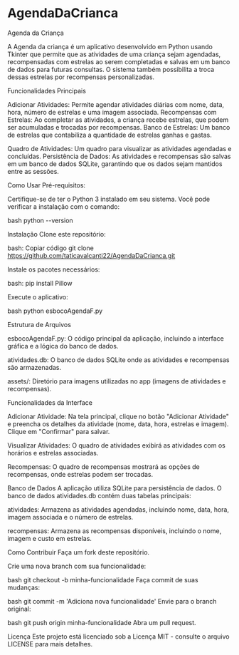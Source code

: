 # AgendaDaCrianca

Agenda da Criança

A Agenda da criança é um aplicativo desenvolvido em Python usando Tkinter que permite que as atividades de uma criança sejam agendadas, recompensadas com estrelas ao serem completadas e salvas em um banco de dados para futuras consultas. O sistema também possibilita a troca dessas estrelas por recompensas personalizadas.

Funcionalidades Principais

Adicionar Atividades: Permite agendar atividades diárias com nome, data, hora, número de estrelas e uma imagem associada.
Recompensas com Estrelas: Ao completar as atividades, a criança recebe estrelas, que podem ser acumuladas e trocadas por recompensas.
Banco de Estrelas: Um banco de estrelas que contabiliza a quantidade de estrelas ganhas e gastas.

Quadro de Atividades: Um quadro para visualizar as atividades agendadas e concluídas.
Persistência de Dados: As atividades e recompensas são salvas em um banco de dados SQLite, garantindo que os dados sejam mantidos entre as sessões.

Como Usar
Pré-requisitos:

Certifique-se de ter o Python 3 instalado em seu sistema. Você pode verificar a instalação com o comando:

bash
python --version

Instalação
Clone este repositório:

bash:
Copiar código
git clone https://github.com/taticavalcanti22/AgendaDaCrianca.git

Instale os pacotes necessários:

bash:
pip install Pillow

Execute o aplicativo:

bash
python esbocoAgendaF.py

Estrutura de Arquivos

esbocoAgendaF.py: O código principal da aplicação, incluindo a interface gráfica e a lógica do banco de dados.

atividades.db: O banco de dados SQLite onde as atividades e recompensas são armazenadas.

assets/: Diretório para imagens utilizadas no app (imagens de atividades e recompensas).

Funcionalidades da Interface

Adicionar Atividade: Na tela principal, clique no botão "Adicionar Atividade" e preencha os detalhes da atividade (nome, data, hora, estrelas e imagem). Clique em "Confirmar" para salvar.

Visualizar Atividades: O quadro de atividades exibirá as atividades com os horários e estrelas associadas.

Recompensas: O quadro de recompensas mostrará as opções de recompensas, onde estrelas podem ser trocadas.

Banco de Dados
A aplicação utiliza SQLite para persistência de dados. O banco de dados atividades.db contém duas tabelas principais:

atividades: Armazena as atividades agendadas, incluindo nome, data, hora, imagem associada e o número de estrelas.

recompensas: Armazena as recompensas disponíveis, incluindo o nome, imagem e custo em estrelas.

Como Contribuir
Faça um fork deste repositório.

Crie uma nova branch com sua funcionalidade:

bash
git checkout -b minha-funcionalidade
Faça commit de suas mudanças:

bash
git commit -m 'Adiciona nova funcionalidade'
Envie para o branch original:

bash
git push origin minha-funcionalidade
Abra um pull request.

Licença
Este projeto está licenciado sob a Licença MIT - consulte o arquivo LICENSE para mais detalhes.
